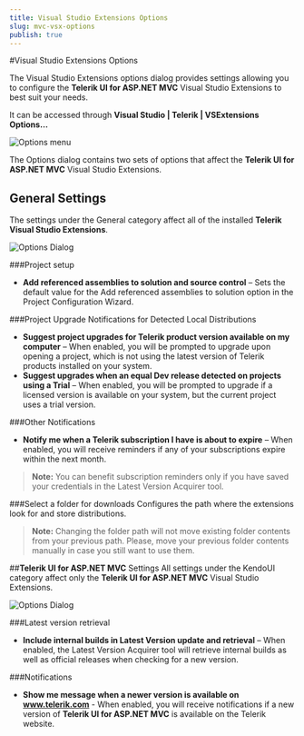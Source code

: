 ```yaml
---
title: Visual Studio Extensions Options
slug: mvc-vsx-options
publish: true
---
```


#Visual Studio Extensions Options

The Visual Studio Extensions options dialog provides settings allowing you to configure the **Telerik UI for ASP.NET MVC** Visual Studio Extensions to best suit your needs.

It can be accessed through **Visual Studio | Telerik | VSExtensions Options…**

![Options menu](images/options_menu.png)

The Options dialog contains two sets of options that affect the **Telerik UI for ASP.NET MVC** Visual Studio Extensions.

## General Settings ##
The settings under the General category affect all of the installed **Telerik Visual Studio Extensions**.

![Options Dialog](images/options.png)

###Project setup
- **Add referenced assemblies to solution and source control** – Sets the default value for the Add referenced assemblies to solution option in the Project Configuration Wizard.

###Project Upgrade Notifications for Detected Local Distributions

- **Suggest project upgrades for Telerik product version available on my computer** – When enabled, you will be prompted to upgrade upon opening a project, which is not using the latest version of Telerik products installed on your system.
- **Suggest upgrades when an equal Dev release detected on projects using a Trial** – When enabled, you will be prompted to upgrade if a licensed version is available on your system,  but the current project uses a trial version.

###Other Notifications
- **Notify me when a Telerik subscription I have is about to expire** – When enabled, you will receive reminders if any of your subscriptions expire within the next month.

>**Note:**
You can benefit subscription reminders only if you have saved your credentials in the Latest Version Acquirer tool.

###Select a folder for downloads
Configures the path where the extensions look for and store distributions.

>**Note:**
Changing the folder path will not move existing folder contents from your previous path. Please, move your previous folder contents manually in case you still want to use them.

##**Telerik UI for ASP.NET MVC** Settings
All settings under the KendoUI category affect only the **Telerik UI for ASP.NET MVC** Visual Studio Extensions.

![Options Dialog](images/options_kendo.png)

###Latest version retrieval

- **Include internal builds in Latest Version update and retrieval** – When enabled, the Latest Version Acquirer tool will retrieve internal builds as well as official releases when checking for a new version.

###Notifications

- **Show me message when a newer version is available on www.telerik.com** - When enabled, you will receive notifications if a new version of **Telerik UI for ASP.NET MVC** is available on the Telerik website.
